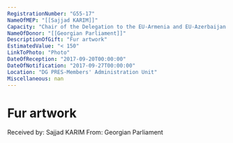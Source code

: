 ```yaml
---
RegistrationNumber: "G55-17"
NameOfMEP: "[[Sajjad KARIM]]"
Capacity: "Chair of the Delegation to the EU-Armenia and EU-Azerbaijan Parliamentary Cooperation Committees and the EU- Georgia Parliamentary Association Committee"
NameOfDonor: "[[Georgian Parliament]]"
DescriptionOfGift: "Fur artwork"
EstimatedValue: "< 150"
LinkToPhoto: "Photo"
DateOfReception: "2017-09-20T00:00:00"
DateOfNotification: "2017-09-27T00:00:00"
Location: "DG PRES-Members' Administration Unit"
Miscellaneous: nan
---
```


# Fur artwork

Received by: Sajjad KARIM
From: Georgian Parliament
